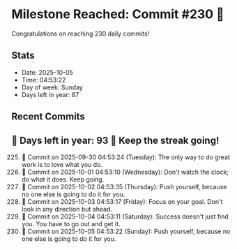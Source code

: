 # Milestone Reached: Commit #230 🎉

Congratulations on reaching 230 daily commits!

## Stats
- Date: 2025-10-05
- Time: 04:53:22
- Day of week: Sunday
- Days left in year: 87

## Recent Commits
📆 Days left in year: 93
🎯 Keep the streak going!
-----------------------------------

225. 🎯 Commit on 2025-09-30 04:53:24 (Tuesday): The only way to do great work is to love what you do.
226. 🎨 Commit on 2025-10-01 04:53:10 (Wednesday): Don't watch the clock; do what it does. Keep going.
227. 🧠 Commit on 2025-10-02 04:53:35 (Thursday): Push yourself, because no one else is going to do it for you.
228. 💪 Commit on 2025-10-03 04:53:17 (Friday): Focus on your goal. Don't look in any direction but ahead.
229. 🎨 Commit on 2025-10-04 04:53:11 (Saturday): Success doesn't just find you. You have to go out and get it.
230. 🎨 Commit on 2025-10-05 04:53:22 (Sunday): Push yourself, because no one else is going to do it for you.

